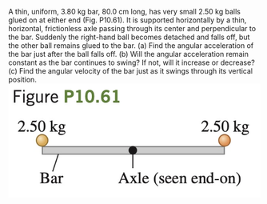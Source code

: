A thin, uniform, 3.80 kg bar, 80.0 cm long, has very small 2.50 kg balls glued on at either end (Fig. P10.61). It is supported horizontally by a thin, horizontal, frictionless axle passing through its center and perpendicular to the bar. Suddenly the right-hand
ball becomes detached and falls off, but the other ball remains glued to
the bar. (a) Find the angular acceleration of the bar just after the ball
falls off. (b) Will the angular acceleration remain constant as the bar
continues to swing? If not, will it increase or decrease? (c) Find the
angular velocity of the bar just as it swings through its vertical position.
![P10.61](fig.jpg)